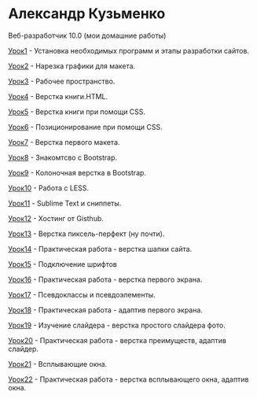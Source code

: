 

# Александр Кузьменко
Веб-разработчик 10.0 (мои домашние работы)

[Урок1](https://purplejam.github.io/lesson_1/ "ДЗ1") - Установка необходимых программ и этапы разработки сайтов.

[Урок2](https://purplejam.github.io/lesson_2/ "ДЗ2") - Нарезка графики для макета.

[Урок3](https://purplejam.github.io/lesson_3/ "ДЗ3") - Рабочее пространство.

[Урок4](https://purplejam.github.io/lesson_4/ "ДЗ4") - Верстка книги.HTML.

[Урок5](https://purplejam.github.io/lesson_5/ "ДЗ5") - Верстка книги при помощи  CSS.

[Урок6](https://purplejam.github.io/lesson_6/ "ДЗ6") - Позиционирование при помощи CSS.

[Урок7](https://purplejam.github.io/lesson_7 "ДЗ7") - Верстка первого макета.

[Урок8](https://purplejam.github.io/lesson_8/ "ДЗ8") - Знакомтсво с Bootstrap.

[Урок9](https://purplejam.github.io/lesson_9/ "ДЗ9") - Колоночная верстка в Bootstrap.

[Урок10](https://purplejam.github.io/lesson_10/ "ДЗ10") - Работа с LESS.

[Урок11](https://purplejam.github.io/lesson_11/ "ДЗ11") - Sublime Text и сниппеты.

[Урок12](https://purplejam.github.io/ "ДЗ12") - Хостинг от Gisthub.

[Урок13](https://purplejam.github.io/lessons_13/ "ДЗ13") - Верстка пиксель-перфект (ну почти).

[Урок14](https://purplejam.github.io/lessons_14/ "ДЗ14") - Практическая работа - верстка шапки сайта. 

[Урок15](https://purplejam.github.io/lessons_15/ "ДЗ14") - Подключение шрифтов

[Урок16](https://purplejam.github.io/lessons_16/ "ДЗ14") - Практическая работа - верстка первого экрана. 

[Урок17](https://purplejam.github.io/lesson_17/ "ДЗ14") - Псевдоклассы и псевдоэлементы. 

[Урок18](https://purplejam.github.io/lesson_18/ "ДЗ14") - Практическая работа - адаптив первого экрана. 

[Урок19](https://purplejam.github.io/lesson_19/ "ДЗ14") - Изучение слайдера - верстка простого слайдера фото. 

[Урок20](https://purplejam.github.io/lesson_20/ "ДЗ14") - Практическая работа - верстка преимуществ, адаптив слайдер. 

[Урок21](https://purplejam.github.io/lesson_21/ "ДЗ14") - Всплывающие окна. 

[Урок22](https://purplejam.github.io/lesson_22/ "ДЗ14") - Практическая работа - верстка всплывающего окна, адаптив окна. 






